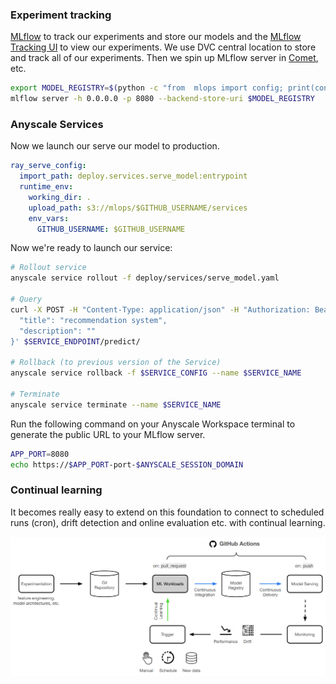 ### Experiment tracking

 [MLflow](https://mlflow.org/) to track our experiments and store our models and the [MLflow Tracking UI](https://www.mlflow.org/docs/latest/tracking.html#tracking-ui) to view our experiments. We use DVC central location to store and track all of our experiments. Then we spin up MLflow server in [Comet](https://www.comet.ml/), etc.

```bash
export MODEL_REGISTRY=$(python -c "from  mlops import config; print(config.MODEL_REGISTRY)")
mlflow server -h 0.0.0.0 -p 8080 --backend-store-uri $MODEL_REGISTRY
```
### Anyscale Services

Now we launch our serve our model to production.

```yaml
ray_serve_config:
  import_path: deploy.services.serve_model:entrypoint
  runtime_env:
    working_dir: .
    upload_path: s3://mlops/$GITHUB_USERNAME/services  
    env_vars:
      GITHUB_USERNAME: $GITHUB_USERNAME  
```

Now we're ready to launch our service:

```bash
# Rollout service
anyscale service rollout -f deploy/services/serve_model.yaml

# Query
curl -X POST -H "Content-Type: application/json" -H "Authorization: Bearer $SECRET_TOKEN" -d '{
  "title": "recommendation system",
  "description": ""
}' $SERVICE_ENDPOINT/predict/

# Rollback (to previous version of the Service)
anyscale service rollback -f $SERVICE_CONFIG --name $SERVICE_NAME

# Terminate
anyscale service terminate --name $SERVICE_NAME
```



Run the following command on your Anyscale Workspace terminal to generate the public URL to your MLflow server.

  ```bash
  APP_PORT=8080
  echo https://$APP_PORT-port-$ANYSCALE_SESSION_DOMAIN
  ```

### Continual learning

 It becomes really easy to extend on this foundation to connect to scheduled runs (cron), drift detection and online evaluation etc. with continual learning.

 <div align="center">
  <img src="https://github.com/schopra6/ML-Ops/blob/main/images/workflow.png">
</div>

